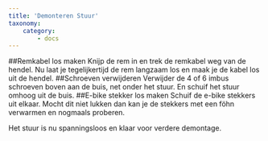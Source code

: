 ```yaml
---
title: 'Demonteren Stuur'
taxonomy:
    category:
        - docs
---
```


##Remkabel los maken
Knijp de rem in en trek de remkabel weg van de hendel. Nu laat je tegelijkertijd de rem langzaam los en maak je de kabel los uit de hendel.
##Schroeven verwijderen
Verwijder de 4 of 6 imbus schroeven boven aan de buis, net onder het stuur. En schuif het stuur omhoog uit de buis.
##E-bike stekker los maken
Schuif de e-bike stekkers uit elkaar. Mocht dit niet lukken dan kan je de stekkers met een föhn verwarmen en nogmaals proberen.

Het stuur is nu spanningsloos en klaar voor verdere demontage.

